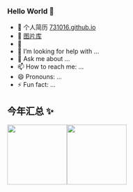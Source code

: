 ### Hello World 👋

- 🔭 个人简历 [731016.github.io](https://731016.github.io)
- 🌱 [图片库](https://github.com/731016/imgSave)
- 👯 
- 🤔 I’m looking for help with ...
- 💬 Ask me about ...
- 📫 How to reach me: ...
- 😄 Pronouns: ...
- ⚡ Fun fact: ...

## 今年汇总 ✨

<img align="" height="137px" src="https://github-readme-stats.vercel.app/api?username=731016&hide_title=true&hide_border=true&show_icons=true&include_all_commits=true&line_height=21&bg_color=0,EC6C6C,FFD479,FFFC79,73FA79&theme=graywhite&locale=cn" /><img align="" height="137px" src="https://github-readme-stats.vercel.app/api/top-langs/?username=731016&hide_title=true&hide_border=true&layout=compact&bg_color=0,73FA79,73FDFF,D783FF&theme=graywhite&locale=cn" />
